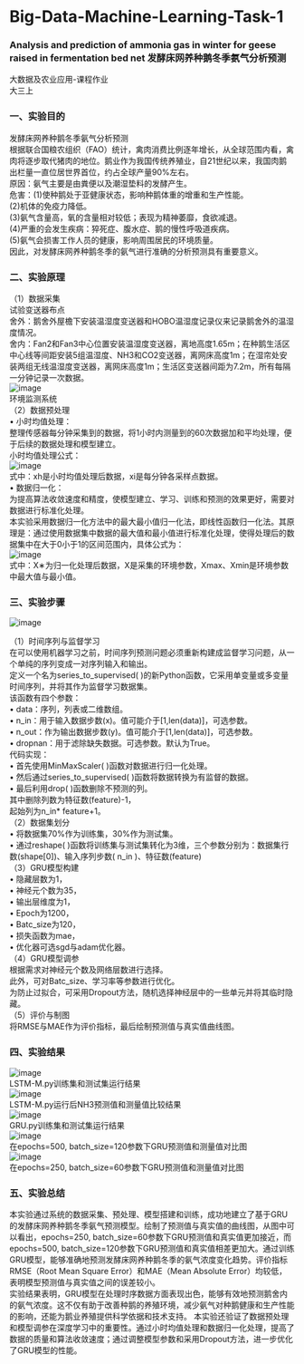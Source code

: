 # Big-Data-Machine-Learning-Task-1
### Analysis and prediction of ammonia gas in winter for geese raised in fermentation bed net 发酵床网养种鹅冬季氨气分析预测
大数据及农业应用-课程作业\
大三上

### 一、实验目的
发酵床网养种鹅冬季氨气分析预测\
根据联合国粮农组织（FAO）统计，禽肉消费比例逐年增长，从全球范围内看，禽肉将逐步取代猪肉的地位。鹅业作为我国传统养殖业，自21世纪以来，我国肉鹅出栏量一直位居世界首位，约占全球产量90%左右。\
原因：氨气主要是由粪便以及潮湿垫料的发酵产生。\
危害：(1)使种鹅处于亚健康状态，影响种鹅体重的增重和生产性能。\
(2)机体的免疫力降低。\
(3)氨气含量高，氧的含量相对较低；表现为精神萎靡，食欲减退。\
(4)严重的会发生疾病：猝死症、腹水症、鹅的慢性呼吸道疾病。\
(5)氨气会损害工作人员的健康，影响周围居民的环境质量。\
因此，对发酵床网养种鹅冬季的氨气进行准确的分析预测具有重要意义。

### 二、实验原理
（1）数据采集\
试验变送器布点\
舍外：鹅舍外屋檐下安装温湿度变送器和HOBO温湿度记录仪来记录鹅舍外的温湿度情况。\
舍内：Fan2和Fan3中心位置安装温湿度变送器，离地高度1.65m；在种鹅生活区中心线等间距安装5组温湿度、NH3和CO2变送器，离网床高度1m；在湿帘处安装两组无线温湿度变送器，离网床高度1m；生活区变送器间距为7.2m，所有每隔一分钟记录一次数据。\
![image](https://github.com/user-attachments/assets/ab731a83-e007-4fe3-9179-f79c4814dd89)\
环境监测系统\
（2）数据预处理\
• 小时均值处理：\
整理传感器每分钟采集到的数据，将1小时内测量到的60次数据加和平均处理，便于后续的数据处理和模型建立。\
小时均值处理公式：\
![image](https://github.com/user-attachments/assets/f10f4d57-4642-4192-aef9-4680cea89020)\
式中：xh是小时均值处理后数据，xi是每分钟各采样点数据。\
• 数据归一化：\
为提高算法收敛速度和精度，使模型建立、学习、训练和预测的效果更好，需要对数据进行标准化处理。\
本实验采用数据归一化方法中的最大最小值归一化法，即线性函数归一化法。其原理是：通过使用数据集中数据的最大值和最小值进行标准化处理，使得处理后的数据集中在大于0小于1的区间范围内，具体公式为：\
![image](https://github.com/user-attachments/assets/3b3d5e8d-aa89-44ad-ab9e-7b2ca4f447ba)\
式中：X∗为归一化处理后数据，X是采集的环境参数，Xmax、Xmin是环境参数中最大值与最小值。

### 三、实验步骤
![image](https://github.com/user-attachments/assets/76288f3e-4109-41f1-bc2d-8d2132fa043a)

（1）时间序列与监督学习\
在可以使用机器学习之前，时间序列预测问题必须重新构建成监督学习问题，从一个单纯的序列变成一对序列输入和输出。\
定义一个名为series_to_supervised( )的新Python函数，它采用单变量或多变量时间序列，并将其作为监督学习数据集。\
该函数有四个参数：\
• data：序列，列表或二维数组。\
• n_in：用于输入数据步数(x)。值可能介于[1,len(data)]，可选参数。\
• n_out：作为输出数据步数(y)。值可能介于[1,len(data)]，可选参数。\
• dropnan：用于滤除缺失数据。可选参数。默认为True。\
代码实现：\
• 首先使用MinMaxScaler( )函数对数据进行归一化处理。\
• 然后通过series_to_supervised( )函数将数据转换为有监督的数据。\
• 最后利用drop( )函数删除不预测的列。\
其中删除列数为特征数(feature)-1，\
起始列为n_in* feature+1。\
（2）数据集划分\
• 将数据集70%作为训练集，30%作为测试集。\
• 通过reshape( )函数将训练集与测试集转化为3维，三个参数分别为：数据集行数(shape[0])、输入序列步数( n_in )、特征数(feature)\
（3）GRU模型构建\
• 隐藏层数为1，\
• 神经元个数为35，\
• 输出层维度为1，\
• Epoch为1200，\
• Batc_size为120，\
• 损失函数为mae，\
• 优化器可选sgd与adam优化器。\
（4）GRU模型调参\
根据需求对神经元个数及网络层数进行选择。\
此外，可对Batc_size、学习率等参数进行优化。\
为防止过拟合，可采用Dropout方法，随机选择神经层中的一些单元并将其临时隐藏。\
（5）评价与制图\
将RMSE与MAE作为评价指标，最后绘制预测值与真实值曲线图。

### 四、实验结果
![image](https://github.com/user-attachments/assets/7b79be42-2719-4f82-8e78-a7bfcb4172fc)\
LSTM-M.py训练集和测试集运行结果\
![image](https://github.com/user-attachments/assets/a8232479-1aed-4a9a-90ba-25e125a13451)\
LSTM-M.py运行后NH3预测值和测量值比较结果\
![image](https://github.com/user-attachments/assets/4c8b0c29-4ac9-4220-94bb-45ebccd6c6b0)\
GRU.py训练集和测试集运行结果\
![image](https://github.com/user-attachments/assets/e99c5ced-4efe-45d6-9242-855aca1de4c0)\
在epochs=500, batch_size=120参数下GRU预测值和测量值对比图\
![image](https://github.com/user-attachments/assets/948a6246-dbba-4a33-9a23-9519d524574d)\
在epochs=250, batch_size=60参数下GRU预测值和测量值对比图

### 五、实验总结
本实验通过系统的数据采集、预处理、模型搭建和训练，成功地建立了基于GRU的发酵床网养种鹅冬季氨气预测模型。绘制了预测值与真实值的曲线图，从图中可以看出，epochs=250, batch_size=60参数下GRU预测值和真实值更加接近，而epochs=500, batch_size=120参数下GRU预测值和真实值相差更加大。通过训练GRU模型，能够准确地预测发酵床网养种鹅冬季的氨气浓度变化趋势。评价指标RMSE（Root Mean Square Error）和MAE（Mean Absolute Error）均较低，表明模型预测值与真实值之间的误差较小。\
实验结果表明，GRU模型在处理时序数据方面表现出色，能够有效地预测鹅舍内的氨气浓度。这不仅有助于改善种鹅的养殖环境，减少氨气对种鹅健康和生产性能的影响，还能为鹅业养殖提供科学依据和技术支持。
本实验还验证了数据预处理和模型调参在深度学习中的重要性。通过小时均值处理和数据归一化处理，提高了数据的质量和算法收敛速度；通过调整模型参数和采用Dropout方法，进一步优化了GRU模型的性能。
